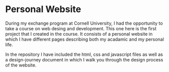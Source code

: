 # Personal Website

During my exchange program at Cornell University, I had the opportunity to take a course on web desing and development. This one here is the first project that I created in the course. It consists of a personal website in which I have different pages describing both my acadamic and my personal life.

In the repository I have included the html, css and javascript files as well as a design-journey document in which I walk you through the design process of the website.

